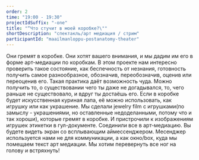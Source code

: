 ```yaml
---
order: 2
time: "19:00 - 19:30"
projectIdSuffix: "-one"
title: "“Что стучит в моей коробке?\""
shortDescription: "спектакль/арт медиация / стрим"
participantId: "maailmanloppu-postanatomy-theater"
---
```


Они гремят в коробке. Они хотят вашего внимания, и мы дадим им его в форме арт-медиации по коробкам.
В этом проекте нам интересно проверить  такое состояние, как беспечность  от незнания, готовность получить  самое разнообразное,  обозначив, переобозначив, оценив или  переоценив  его.
Такая практика  даёт возможность чуда. Можно получить то, о существовании чего ты даже не догадывался, то, чего раньше не существовало, и вдруг ты достаёшь его.
Если  в коробке  будет  искусственная куриная  лапа,  её можно  использовать, как игрушку или как украшение.
Мы сделали jewelry film с игрушками(по замыслу - украшениями, но оставленные недоделанными, потому что и так хороши), которые гремят в коробке. И пристрочили к изображениям игрушек этикетки в гул-документе. Соединили все в арт-медиацию. Вы будете видеть экран со всплывающим аймессенджером. Месенджер используется нами не для коммуникации, а как окно/box, куда мы помещаем текст арт медиации.
Мы хотим перевернуть все ног на голову и встряхнуть!

